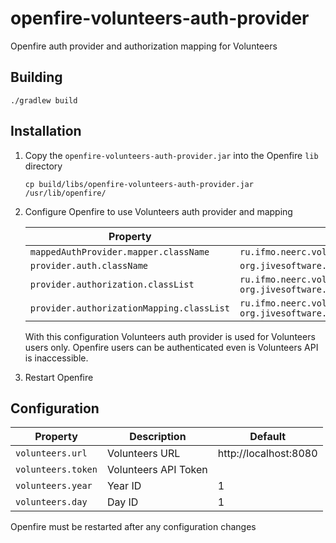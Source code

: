 # openfire-volunteers-auth-provider
Openfire auth provider and authorization mapping for Volunteers

## Building
```
./gradlew build
```

## Installation

1. Copy the `openfire-volunteers-auth-provider.jar` into the Openfire `lib` directory
   ```
   cp build/libs/openfire-volunteers-auth-provider.jar /usr/lib/openfire/
   ```
2. Configure Openfire to use Volunteers auth provider and mapping

   | Property | Value |
   | -------- | ----- |
   | `mappedAuthProvider.mapper.className`            | `ru.ifmo.neerc.volunteers.openfire.VolunteersAuthProviderMapper` |
   | `provider.auth.className`                        | `org.jivesoftware.openfire.auth.MappedAuthProvider` |
   | `provider.authorization.classList`               | `ru.ifmo.neerc.volunteers.openfire.VolunteersAuthorizationPolicy org.jivesoftware.openfire.auth.DefaultAuthorizationPolicy` |
   | `provider.authorizationMapping.classList`        | `ru.ifmo.neerc.volunteers.openfire.VolunteersAuthorizationMapping org.jivesoftware.openfire.auth.DefaultAuthorizationMapping` |

   With this configuration Volunteers auth provider is used for Volunteers users only.
   Openfire users can be authenticated even is Volunteers API is inaccessible.
   
3. Restart Openfire

## Configuration

| Property | Description | Default |
| -------- | ----------- | ------- |
| `volunteers.url`   | Volunteers URL | http://localhost:8080 |
| `volunteers.token` | Volunteers API Token | |
| `volunteers.year`  | Year ID | 1 |
| `volunteers.day`   | Day ID | 1 |

Openfire must be restarted after any configuration changes
